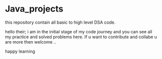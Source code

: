 # Java_projects
this repository contain all basic to high level DSA code.

hello their;
i am in the initial stage of my code journey and you can see all my practice and solved problems here. If u want to contribute and collabe u are more then welcome
..

happy learning
